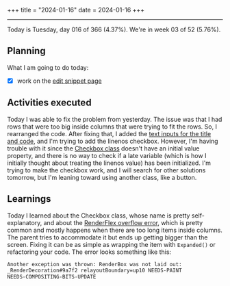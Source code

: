 +++
title = "2024-01-16"
date = 2024-01-16
+++

---

Today is Tuesday, day 016 of 366 (4.37%). We're in week 03 of 52 (5.76%).

## Planning

What I am going to do today:

- [x] work on the [edit snippet page](https://github.com/OmnicodeSolutions/luisa_drf_flutter_client/blob/main/lib/edit_snippet.dart)

## Activities executed

Today I was able to fix the problem from yesterday. The issue was that I had rows that were too big inside columns that were trying to fit the rows. So, I rearranged the code. After fixing that, I added the [text inputs for the title and code](https://github.com/OmnicodeSolutions/luisa_drf_flutter_client/blob/f17d92b65b81a078b6de92deb6775a4f62bb56ec/lib/edit_snippet.dart#L93C25-L110C27), and I'm trying to add the linenos checkbox. However, I'm having trouble with it since the [Checkbox class](https://api.flutter.dev/flutter/material/Checkbox-class.html) doesn't have an initial value property, and there is no way to check if a late variable (which is how I initially thought about treating the linenos value) has been initialized. I'm trying to make the checkbox work, and I will search for other solutions tomorrow, but I'm leaning toward using another class, like a button.

## Learnings

Today I learned about the Checkbox class, whose name is pretty self-explanatory, and about the [RenderFlex overflow error](https://docs.flutter.dev/testing/common-errors#a-renderflex-overflowed), which is pretty common and mostly happens when there are too long items inside columns. The parent tries to accommodate it but ends up getting bigger than the screen. Fixing it can be as simple as wrapping the item with `Expanded()` or refactoring your code. The error looks something like this:

```bash
Another exception was thrown: RenderBox was not laid out:
_RenderDecoration#9a7f2 relayoutBoundary=up10 NEEDS-PAINT
NEEDS-COMPOSITING-BITS-UPDATE
```
